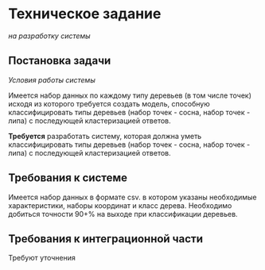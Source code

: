 # Техническое задание
*на разработку системы*

## Постановка задачи

*Условия работы системы*

Имеется набор данных по каждому типу деревьев (в том числе точек) исходя из которого требуется создать модель, способную классифицировать типы деревьев (набор точек - сосна, набор точек - липа) с последующей кластеризацией ответов.

**Требуется** разработать систему, которая должна уметь классифицировать типы деревьев (набор точек - сосна, набор точек - липа) с последующей кластеризацией ответов.

## Требования к системе

Имеется набор данных в формате csv. в котором указаны необходимые характеристики, наборы координат и класс дерева.
Необходимо добиться точности 90+% на выходе при классификации деревьев.

## Требования к интеграционной части
 Требуют уточнения

